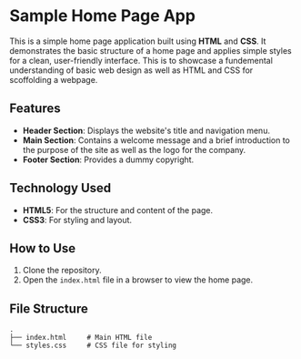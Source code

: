 # Sample Home Page App

This is a simple home page application built using **HTML** and **CSS**. It demonstrates the basic structure of a home page and applies simple styles for a clean, user-friendly interface. This is to showcase a fundemental understanding of basic web design as well as HTML and CSS for scoffolding a webpage.

## Features

- **Header Section**: Displays the website's title and navigation menu.
- **Main Section**: Contains a welcome message and a brief introduction to the purpose of the site as well as the logo for the company.
- **Footer Section**: Provides a dummy copyright.

## Technology Used

- **HTML5**: For the structure and content of the page.
- **CSS3**: For styling and layout.

## How to Use

1. Clone the repository.
2. Open the `index.html` file in a browser to view the home page.

## File Structure

```plaintext
.
├── index.html     # Main HTML file
└── styles.css     # CSS file for styling

